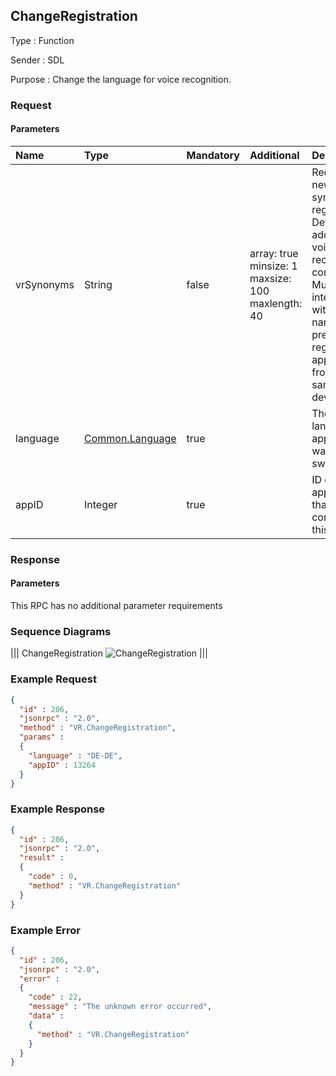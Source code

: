 ## ChangeRegistration

Type
: Function

Sender
: SDL

Purpose
: Change the language for voice recognition.

### Request

#### Parameters

|Name|Type|Mandatory|Additional|Description|
|:---|:---|:--------|:---------|:---------|
|vrSynonyms|String|false|array: true<br>minsize: 1<br>maxsize: 100<br>maxlength: 40|Request new VR synonyms registration<br>Defines an additional voice recognition command.<br>Must not interfere with any name of previously registered applications from the same device.|
|language|[Common.Language](../../common/enums/#language)|true||The language application wants to switch to.|
|appID|Integer|true||ID of application that concerns this RPC.|

### Response

#### Parameters

This RPC has no additional parameter requirements

### Sequence Diagrams
|||
ChangeRegistration
![ChangeRegistration](./assets/ChangeRegistration.png)
|||

### Example Request

```json
{
  "id" : 206,
  "jsonrpc" : "2.0",
  "method" : "VR.ChangeRegistration",
  "params" :
  {
    "language" : "DE-DE",
    "appID" : 13264
  }
}
```

### Example Response

```json
{
  "id" : 206,
  "jsonrpc" : "2.0",
  "result" :
  {
    "code" : 0,
    "method" : "VR.ChangeRegistration"
  }
}
```

### Example Error

```json
{
  "id" : 206,
  "jsonrpc" : "2.0",
  "error" :
  {
    "code" : 22,
    "message" : "The unknown error occurred",
    "data" :
    {
      "method" : "VR.ChangeRegistration"
    }
  }
}
```
